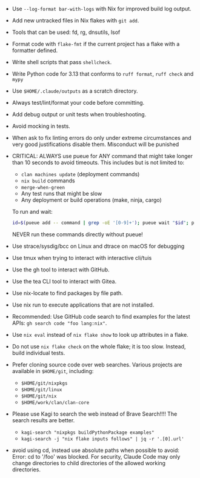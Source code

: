 - Use `--log-format bar-with-logs` with Nix for improved build log output.
- Add new untracked files in Nix flakes with `git add`.
- Tools that can be used: fd, rg, dnsutils, lsof
- Format code with `flake-fmt` if the current project has a flake with a
  formatter defined.
- Write shell scripts that pass `shellcheck`.
- Write Python code for 3.13 that conforms to `ruff format`, `ruff check` and
  `mypy`
- Use `$HOME/.claude/outputs` as a scratch directory.
- Always test/lint/format your code before committing.
- Add debug output or unit tests when troubleshooting.
- Avoid mocking in tests.
- When ask to fix linting errors do only under extreme circumstances and very good justifications disable them. Misconduct will be punished
- CRITICAL: ALWAYS use pueue for ANY command that might take longer than 10
  seconds to avoid timeouts. This includes but is not limited to:
  - `clan machines update` (deployment commands)
  - `nix build` commands
  - `merge-when-green`
  - Any test runs that might be slow
  - Any deployment or build operations (make, ninja, cargo)

  To run and wait:
  ```bash
  id=$(pueue add -- command | grep -oE '[0-9]+'); pueue wait "$id"; pueue log "$id"
  ```

  NEVER run these commands directly without pueue!
- Use strace/sysdig/bcc on Linux and dtrace on macOS for debugging
- Use tmux when trying to interact with interactive cli/tuis
- Use the gh tool to interact with GitHub.
- Use the tea CLI tool to interact with Gitea.
- Use nix-locate to find packages by file path.
- Use nix run to execute applications that are not installed.
- Recommended: Use GitHub code search to find examples for the latest APIs:
  `gh search code "foo lang:nix"`.
- Use `nix eval` instead of `nix flake show` to look up attributes in a flake.
- Do not use `nix flake check` on the whole flake; it is too slow. Instead,
  build individual tests.
- Prefer cloning source code over web searches. Various projects are available
  in `$HOME/git`, including:
  - `$HOME/git/nixpkgs`
  - `$HOME/git/linux`
  - `$HOME/git/nix`
  - `$HOME/work/clan/clan-core`
- Please use Kagi to search the web instead of Brave Search!!!! The search
  results are better.
  - `kagi-search "nixpkgs buildPythonPackage examples"`
  - `kagi-search -j "nix flake inputs follows" | jq -r '.[0].url'`
- avoid using cd, instead use absolute paths when possible to avoid: Error: cd
  to '/foo' was blocked. For security, Claude Code may only change directories
  to child directories of the allowed working directories.

